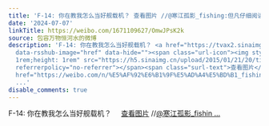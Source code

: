 ```yaml
---
title: 'F-14: 你在教我怎么当好舰载机？ 查看图片 //@寒江孤影_fishing:但凡仔细阅读了我的文章，你都不会问出这么脑残的问题。还拿F-14来我面前显摆你的能力，你从哪里...'
date: '2024-07-07'
linkTitle: https://weibo.com/1671109627/OmwJPsK2k
source: 包容万物恒河水的微博
description: 'F-14: 你在教我怎么当好舰载机？ <a href="https://tvax2.sinaimg.cn/large/639b1bfbly1hrg1ga5cygj22yo1hck7e.jpg"
  data-rsshub-image="href" data-hide=""><span class="url-icon"><img style="width:
  1rem;height: 1rem" src="https://h5.sinaimg.cn/upload/2015/01/21/20/timeline_card_small_photo_default.png"
  referrerpolicy="no-referrer"></span><span class="surl-text">查看图片</span></a> //<a
  href="https://weibo.com/n/%E5%AF%92%E6%B1%9F%E5%AD%A4%E5%BD%B1_fishing">@寒江孤影_fishin
  ...'
disable_comments: true
---
```

F-14: 你在教我怎么当好舰载机？ <a href="https://tvax2.sinaimg.cn/large/639b1bfbly1hrg1ga5cygj22yo1hck7e.jpg" data-rsshub-image="href" data-hide=""><span class="url-icon"><img style="width: 1rem;height: 1rem" src="https://h5.sinaimg.cn/upload/2015/01/21/20/timeline_card_small_photo_default.png" referrerpolicy="no-referrer"></span><span class="surl-text">查看图片</span></a> //<a href="https://weibo.com/n/%E5%AF%92%E6%B1%9F%E5%AD%A4%E5%BD%B1_fishing">@寒江孤影_fishin ...